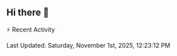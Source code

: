 ## Hi there 👋

⚡ Recent Activity
<!--RECENT_ACTIVITY:start-->
<!--RECENT_ACTIVITY:end-->
<!--RECENT_ACTIVITY:last_update-->
Last Updated: Saturday, November 1st, 2025, 12:23:12 PM
<!--RECENT_ACTIVITY:last_update_end-->
